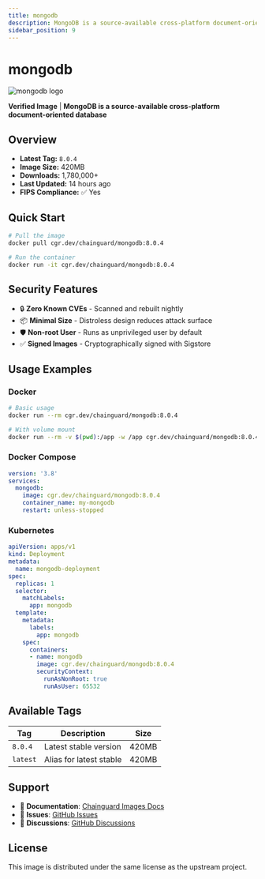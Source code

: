 ```yaml
---
title: mongodb
description: MongoDB is a source-available cross-platform document-oriented database
sidebar_position: 9
---
```


# mongodb

![mongodb logo](https://cdn.jsdelivr.net/gh/devicons/devicon/icons/mongodb/mongodb-original.svg)

**Verified Image** | **MongoDB is a source-available cross-platform document-oriented database**

## Overview

- **Latest Tag:** `8.0.4`
- **Image Size:** 420MB
- **Downloads:** 1,780,000+
- **Last Updated:** 14 hours ago
- **FIPS Compliance:** ✅ Yes

## Quick Start

```bash
# Pull the image
docker pull cgr.dev/chainguard/mongodb:8.0.4

# Run the container
docker run -it cgr.dev/chainguard/mongodb:8.0.4
```

## Security Features

- 🔒 **Zero Known CVEs** - Scanned and rebuilt nightly
- 📦 **Minimal Size** - Distroless design reduces attack surface
- 🛡️ **Non-root User** - Runs as unprivileged user by default
- ✅ **Signed Images** - Cryptographically signed with Sigstore

## Usage Examples

### Docker

```bash
# Basic usage
docker run --rm cgr.dev/chainguard/mongodb:8.0.4

# With volume mount
docker run --rm -v $(pwd):/app -w /app cgr.dev/chainguard/mongodb:8.0.4
```

### Docker Compose

```yaml
version: '3.8'
services:
  mongodb:
    image: cgr.dev/chainguard/mongodb:8.0.4
    container_name: my-mongodb
    restart: unless-stopped
```

### Kubernetes

```yaml
apiVersion: apps/v1
kind: Deployment
metadata:
  name: mongodb-deployment
spec:
  replicas: 1
  selector:
    matchLabels:
      app: mongodb
  template:
    metadata:
      labels:
        app: mongodb
    spec:
      containers:
      - name: mongodb
        image: cgr.dev/chainguard/mongodb:8.0.4
        securityContext:
          runAsNonRoot: true
          runAsUser: 65532
```

## Available Tags

| Tag | Description | Size |
|-----|-------------|------|
| `8.0.4` | Latest stable version | 420MB |
| `latest` | Alias for latest stable | 420MB |

## Support

- 📖 **Documentation**: [Chainguard Images Docs](/)
- 🐛 **Issues**: [GitHub Issues](https://github.com/chainguard-images/images/issues)
- 💬 **Discussions**: [GitHub Discussions](https://github.com/chainguard-images/images/discussions)

## License

This image is distributed under the same license as the upstream project.
